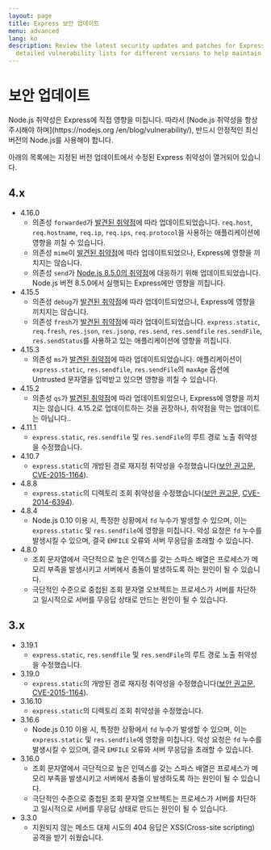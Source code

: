 ```yaml
---
layout: page
title: Express 보안 업데이트
menu: advanced
lang: ko
description: Review the latest security updates and patches for Express.js, including
  detailed vulnerability lists for different versions to help maintain a secure application.
---
```


# 보안 업데이트

<div class="doc-box doc-notice" markdown="1">
Node.js 취약성은 Express에 직접 영향을 미칩니다. 따라서 [Node.js 취약성을 항상 주시해야 하며](https://nodejs.org
/en/blog/vulnerability/), 반드시 안정적인 최신 버전의 Node.js를 사용해야 합니다.
</div>

아래의 목록에는 지정된 버전 업데이트에서 수정된 Express 취약성이 열거되어 있습니다.

## 4.x

  * 4.16.0
    * 의존성 `forwarded`가 [발견된 취약점](https://npmjs.com/advisories/527)에 따라 업데이트되었습니다. `req.host`, `req.hostname`, `req.ip`, `req.ips`, `req.protocol`을 사용하는 애플리케이션에 영향을 끼칠 수 있습니다.
    * 의존성 `mime`이 [발견된 취약점](https://npmjs.com/advisories/535)에 따라 업데이트되었으나, Express에 영향을 끼치지는 않습니다.
    * 의존성 `send`가 [Node.js 8.5.0의 취약점](https://nodejs.org/en/blog/vulnerability/september-2017-path-validation/)에 대응하기 위해 업데이트되었습니다. Node.js 버전 8.5.0에서 실행되는 Express에만 영향을 끼칩니다.
  * 4.15.5
    * 의존성 `debug`가 [발견된 취약점](https://snyk.io/vuln/npm:debug:20170905)에 따라 업데이트되었으나, Express에 영향을 끼치지는 않습니다.
    * 의존성 `fresh`가 [발견된 취약점](https://npmjs.com/advisories/526)에 따라 업데이트되었습니다. `express.static`, `req.fresh`, `res.json`, `res.jsonp`, `res.send`, `res.sendfile` `res.sendFile`, `res.sendStatus`를 사용하고 있는 애플리케이션에 영향을 끼칩니다.
  * 4.15.3
    * 의존성 `ms`가 [발견된 취약점](https://snyk.io/vuln/npm:ms:20170412)에 따라 업데이트되었습니다. 애플리케이션이 `express.static`, `res.sendfile`, `res.sendFile`의 `maxAge` 옵션에 Untrusted 문자열을 입력받고 있으면 영향을 끼칠 수 있습니다.
  * 4.15.2
    * 의존성 `qs`가 [발견된 취약점](https://snyk.io/vuln/npm:qs:20170213)에 따라 업데이트되었으나, Express에 영향을 끼치지는 않습니다. 4.15.2로 업데이트하는 것을 권장하나, 취약점을 막는 업데이트는 아닙니다..
  * 4.11.1
    * `express.static`, `res.sendfile` 및 `res.sendFile`의 루트 경로 노출 취약성을 수정했습니다.
  * 4.10.7
    * `express.static`의 개방된 경로 재지정 취약성을 수정했습니다([보안 권고문](https://npmjs.com/advisories/35), [CVE-2015-1164](http://cve.mitre.org/cgi-bin/cvename.cgi?name=CVE-2015-1164)).
  * 4.8.8
    * `express.static`의 디렉토리 조회 취약성을 수정했습니다([보안 권고문](http://npmjs.com/advisories/32), [CVE-2014-6394](http://cve.mitre.org/cgi-bin/cvename.cgi?name=CVE-2014-6394)).
  * 4.8.4
    * Node.js 0.10 이용 시, 특정한 상황에서 `fd` 누수가 발생할 수 있으며, 이는 `express.static` 및 `res.sendfile`에 영향을 미칩니다. 악성 요청은 `fd` 누수를 발생시킬 수 있으며, 결국 `EMFILE` 오류와 서버 무응답을 초래할 수 있습니다.
  * 4.8.0
    * 조회 문자열에서 극단적으로 높은 인덱스를 갖는 스파스 배열은 프로세스가 메모리 부족을 발생시키고 서버에서 충돌이 발생하도록 하는 원인이 될 수 있습니다.
    * 극단적인 수준으로 중첩된 조회 문자열 오브젝트는 프로세스가 서버를 차단하고 일시적으로 서버를 무응답 상태로 만드는 원인이 될 수 있습니다.

## 3.x

  * 3.19.1
    * `express.static`, `res.sendfile` 및 `res.sendFile`의 루트 경로 노출 취약성을 수정했습니다.
  * 3.19.0
    * `express.static`의 개방된 경로 재지정 취약성을 수정했습니다([보안 권고문](https://npmjs.com/advisories/35), [CVE-2015-1164](http://cve.mitre.org/cgi-bin/cvename.cgi?name=CVE-2015-1164)).
  * 3.16.10
    * `express.static`의 디렉토리 조회 취약성을 수정했습니다.
  * 3.16.6
    * Node.js 0.10 이용 시, 특정한 상황에서 `fd` 누수가 발생할 수 있으며, 이는 `express.static` 및 `res.sendfile`에 영향을 미칩니다. 악성 요청은 `fd` 누수를 발생시킬 수 있으며, 결국 `EMFILE` 오류와 서버 무응답을 초래할 수 있습니다.
  * 3.16.0
    * 조회 문자열에서 극단적으로 높은 인덱스를 갖는 스파스 배열은 프로세스가 메모리 부족을 발생시키고 서버에서 충돌이 발생하도록 하는 원인이 될 수 있습니다.
    * 극단적인 수준으로 중첩된 조회 문자열 오브젝트는 프로세스가 서버를 차단하고 일시적으로 서버를 무응답 상태로 만드는 원인이 될 수 있습니다.
  * 3.3.0
    * 지원되지 않는 메소드 대체 시도의 404 응답은 XSS(Cross-site scripting) 공격을 받기 쉬웠습니다.
